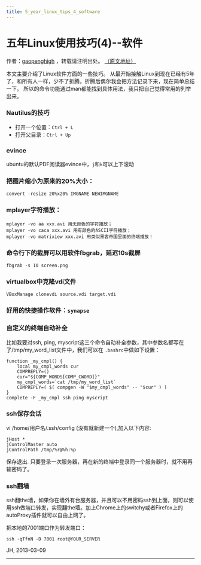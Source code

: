 ```yaml
---
title: 5_year_linux_tips_4_software
---
```


<head><link rel='stylesheet' href='/style/github2.css'/></head>

五年Linux使用技巧(4)--软件
=========================

作者：[gaopenghigh](http://gaopenghigh.github.com)
，转载请注明出处。
[（原文地址）](http://gaopenghigh.github.io/posts/5_year_linux_tips_4_software.html)

本文主要介绍了Linux软件方面的一些技巧。
从最开始接触Linux到现在已经有5年了，和所有人一样，少不了折腾。折腾后偶尔我会把方法记录下来，现在简单总结一下。
所以的命令功能通过man都能找到具体用法，我只把自己觉得常用的列举出来。

### Nautilus的技巧

* 打开一个位置：`Ctrl + L`
* 打开父目录：`Ctrl + Up`

### evince

ubuntu的默认PDF阅读器evince中，`j`和`k`可以上下滚动

### 把图片缩小为原来的20%大小：

    convert -resize 20%x20% IMGNAME NEWIMGNAME

### mplayer字符播放：

    mplayer -vo aa xxx.avi 用无颜色的字符播放；
    mplayer -vo caca xxx.avi 用有颜色的ASCII字符播放；
    mplayer -vo matrixiew xxx.avi 用类似黑客帝国里面的终端播放！

### 命令行下的截屏可以用软件fbgrab，延迟10s截屏

    fbgrab -s 10 screen.png

### virtualbox中克隆vdi文件

    VBoxManage clonevdi source.vdi target.vdi

### 好用的快捷操作软件：`synapse`

### 自定义的终端自动补全

比如我要对ssh, ping, myscript这三个命令自动补全参数，其中参数名都写在了/tmp/my_word_list文件中，我们可以在 `.bashrc`中做如下设置：

    function _my_cmpl() {
        local my_cmpl_words cur
        COMPREPLY=()
        cur="${COMP_WORDS[COMP_CWORD]}"
        my_cmpl_words=`cat /tmp/my_word_list`
        COMPREPLY=( $( compgen -W "$my_cmpl_words" -- "$cur" ) )
    }
    complete -F _my_cmpl ssh ping myscript

### ssh保存会话

vi /home/用户名/.ssh/config (没有就新建一个),加入以下内容:

    jHost *
    jControlMaster auto
    jControlPath /tmp/%r@%h:%p

保存退出. 只要登录一次服务器，再在新的终端中登录同一个服务器时，就不用再输密码了。


### ssh翻墙

ssh翻the墙，如果你在墙外有台服务器，并且可以不用密码ssh到上面，则可以使用ssh做端口转发，实现翻the墙。加上Chrome上的switchy或者Firefox上的autoProxy插件就可以自由上网了。

把本地的7001端口作为转发端口：

    ssh -qTfnN -D 7001 root@YOUR_SERVER

JH, 2013-03-09

----

<div id="disqus_thread"></div>
<script type="text/javascript">
/* * * CONFIGURATION VARIABLES: EDIT BEFORE PASTING INTO YOUR WEBPAGE * * */
    var disqus_shortname = 'gaopenghigh'; // required: replace example with your forum shortname

    /* * * DON'T EDIT BELOW THIS LINE * * */
    (function() {
        var dsq = document.createElement('script'); dsq.type = 'text/javascript'; dsq.async = true;
        dsq.src = '//' + disqus_shortname + '.disqus.com/embed.js';
        (document.getElementsByTagName('head')[0] || document.getElementsByTagName('body')[0]).appendChild(dsq);
    })();
</script>
<script>
  (function(i,s,o,g,r,a,m){i['GoogleAnalyticsObject']=r;i[r]=i[r]||function(){
  (i[r].q=i[r].q||[]).push(arguments)},i[r].l=1*new Date();a=s.createElement(o),
  m=s.getElementsByTagName(o)[0];a.async=1;a.src=g;m.parentNode.insertBefore(a,m)
  })(window,document,'script','//www.google-analytics.com/analytics.js','ga');

  ga('create', 'UA-40539766-1', 'github.com');
  ga('send', 'pageview');

</script>

